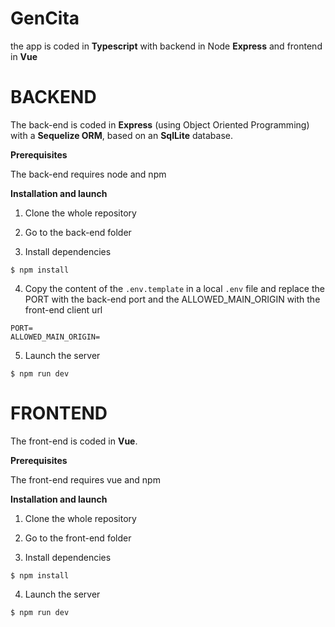 # GenCita

the app is coded in **Typescript** with backend in Node **Express** and frontend in **Vue**

# BACKEND

The back-end is coded in **Express** (using Object Oriented Programming) with a **Sequelize ORM**, based on an **SqlLite** database.

**Prerequisites**

The back-end requires node and npm

**Installation and launch**

1. Clone the whole repository

2. Go to the back-end folder

3. Install dependencies

```
$ npm install
```

4. Copy the content of the ```.env.template``` in a local ```.env``` file and replace the PORT with the back-end port and the ALLOWED_MAIN_ORIGIN with the front-end client url

```
PORT=
ALLOWED_MAIN_ORIGIN=
```

5. Launch the server
```
$ npm run dev
```


# FRONTEND

The front-end is coded in **Vue**.

**Prerequisites**

The front-end requires vue and npm

**Installation and launch**

1. Clone the whole repository

2. Go to the front-end folder

3. Install dependencies

```
$ npm install
```

4. Launch the server
```
$ npm run dev
```